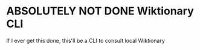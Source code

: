 # ABSOLUTELY NOT DONE Wiktionary CLI

If I ever get this done, this'll be a CLI to consult local Wiktionary
